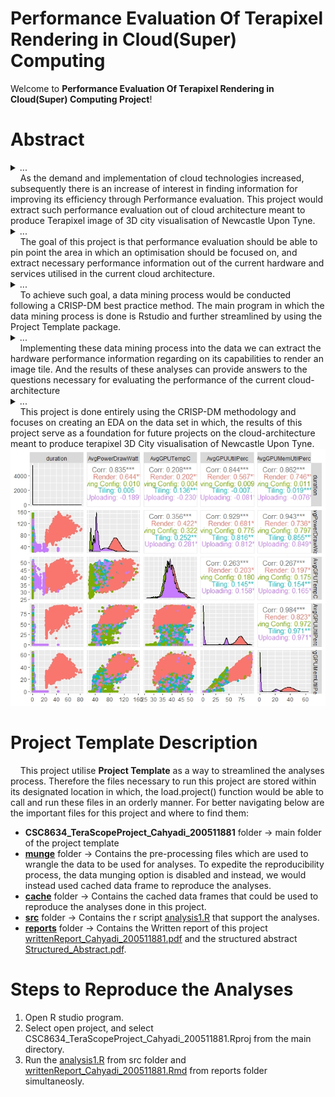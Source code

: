 # Performance Evaluation Of Terapixel Rendering in Cloud(Super) Computing

Welcome to **Performance Evaluation Of Terapixel Rendering in Cloud(Super) Computing Project**!

# Abstract
<details> <summary>...</summary><b>Context</b></details>  
&nbsp;&nbsp;&nbsp; As the demand and implementation of cloud technologies increased, subsequently there is an increase of interest in finding information for improving its efficiency through Performance evaluation. This project would extract such performance evaluation out of cloud architecture meant to produce Terapixel image of 3D city visualisation of Newcastle Upon Tyne.  
<details><summary>...</summary><b>Objective</b></details>  
&nbsp;&nbsp;&nbsp; The goal of this project is that performance evaluation should be able to pin point the area in which an optimisation should be focused on, and extract necessary performance information out of the current hardware and services utilised in the current cloud architecture.   
<details><summary>...</summary><b>Method</b></details>  
&nbsp;&nbsp;&nbsp; To achieve such goal, a data mining process would be conducted following a CRISP-DM best practice method. The main program in which the data mining process is done is Rstudio and further streamlined by using the Project Template package.  
<details><summary>...</summary><b>Results</b></details>  
&nbsp;&nbsp;&nbsp; Implementing these data mining process into the data we can extract the hardware performance information regarding on its capabilities to render an image tile. And the results of these analyses can provide answers to the questions necessary for evaluating the   performance of the current cloud-architecture  
<details><summary>...</summary><b>Novelty</b></details>  
&nbsp;&nbsp;&nbsp; This project is done entirely using the CRISP-DM methodology and focuses on creating an EDA on the data set in which, the results of this project serve as a foundation for future projects on the cloud-architecture meant to produce terapixel 3D City visualisation of Newcastle Upon Tyne.  

<img src= "/CSC8634_TeraScopeProject_Cahyadi_200511881/complete_eventNamesPairsData.jpeg"/> 

# Project Template Description 

&nbsp;&nbsp;&nbsp; This project utilise **Project Template** as a way to streamlined the analyses process. Therefore the files necessary to run this project are stored within its designated location in which, the load.project() function would be able to call and run these files in an orderly manner. For better navigating below are the important files for this project and where to find them: 

  * **CSC8634_TeraScopeProject_Cahyadi_200511881** folder -> main folder of the project template
  * [**munge**](CSC8634_TeraScopeProject_Cahyadi_200511881/munge) folder -> Contains the pre-processing files which are used to wrangle the data to be used for analyses. To expedite the reproducibility process, the data munging option is disabled and instead, we would instead used cached data frame to reproduce the analyses.
  * [**cache**](CSC8634_TeraScopeProject_Cahyadi_200511881/cache) folder -> Contains the cached data frames that could be used to reproduce the analyses done in this project.
  * [**src**](CSC8634_TeraScopeProject_Cahyadi_200511881/src) folder -> Contains the r script [analysis1.R](CSC8634_TeraScopeProject_Cahyadi_200511881/src/analysis1.R) that support the analyses.
  * [**reports**](CSC8634_TeraScopeProject_Cahyadi_200511881/reports) folder -> Contains the Written report of this project [writtenReport_Cahyadi_200511881.pdf](CSC8634_TeraScopeProject_Cahyadi_200511881/reports/writtenReport_Cahyadi_200511881.pdf) and the structured abstract [Structured_Abstract.pdf](CSC8634_TeraScopeProject_Cahyadi_200511881/reports/Structured_Abstract.pdf).
  
# Steps to Reproduce the Analyses 

  1. Open R studio program.
  2. Select open project, and select CSC8634_TeraScopeProject_Cahyadi_200511881.Rproj from the main directory.
  3. Run the [analysis1.R](CSC8634_TeraScopeProject_Cahyadi_200511881/src/analysis1.R) from src folder and [writtenReport_Cahyadi_200511881.Rmd](CSC8634_TeraScopeProject_Cahyadi_200511881/reports/writtenReport_Cahyadi_200511881.Rmd) from reports folder simultaneosly.
